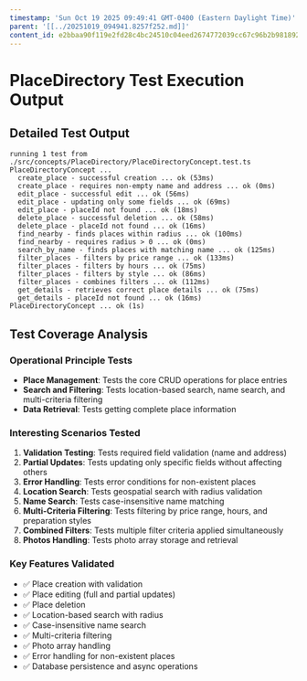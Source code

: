 ```yaml
---
timestamp: 'Sun Oct 19 2025 09:49:41 GMT-0400 (Eastern Daylight Time)'
parent: '[[../20251019_094941.8257f252.md]]'
content_id: e2bbaa90f119e2fd28c4bc24510c04eed2674772039cc67c96b2b981892a3148
---
```


# PlaceDirectory Test Execution Output

## Detailed Test Output

```
running 1 test from ./src/concepts/PlaceDirectory/PlaceDirectoryConcept.test.ts
PlaceDirectoryConcept ...
  create_place - successful creation ... ok (53ms)
  create_place - requires non-empty name and address ... ok (0ms)
  edit_place - successful edit ... ok (56ms)
  edit_place - updating only some fields ... ok (69ms)
  edit_place - placeId not found ... ok (18ms)
  delete_place - successful deletion ... ok (58ms)
  delete_place - placeId not found ... ok (16ms)
  find_nearby - finds places within radius ... ok (100ms)
  find_nearby - requires radius > 0 ... ok (0ms)
  search_by_name - finds places with matching name ... ok (125ms)
  filter_places - filters by price range ... ok (133ms)
  filter_places - filters by hours ... ok (75ms)
  filter_places - filters by style ... ok (86ms)
  filter_places - combines filters ... ok (112ms)
  get_details - retrieves correct place details ... ok (75ms)
  get_details - placeId not found ... ok (16ms)
PlaceDirectoryConcept ... ok (1s)
```

## Test Coverage Analysis

### Operational Principle Tests

* **Place Management**: Tests the core CRUD operations for place entries
* **Search and Filtering**: Tests location-based search, name search, and multi-criteria filtering
* **Data Retrieval**: Tests getting complete place information

### Interesting Scenarios Tested

1. **Validation Testing**: Tests required field validation (name and address)
2. **Partial Updates**: Tests updating only specific fields without affecting others
3. **Error Handling**: Tests error conditions for non-existent places
4. **Location Search**: Tests geospatial search with radius validation
5. **Name Search**: Tests case-insensitive name matching
6. **Multi-Criteria Filtering**: Tests filtering by price range, hours, and preparation styles
7. **Combined Filters**: Tests multiple filter criteria applied simultaneously
8. **Photos Handling**: Tests photo array storage and retrieval

### Key Features Validated

* ✅ Place creation with validation
* ✅ Place editing (full and partial updates)
* ✅ Place deletion
* ✅ Location-based search with radius
* ✅ Case-insensitive name search
* ✅ Multi-criteria filtering
* ✅ Photo array handling
* ✅ Error handling for non-existent places
* ✅ Database persistence and async operations
